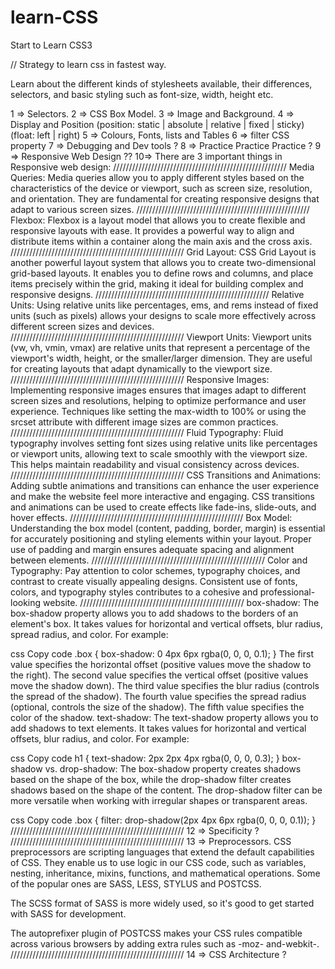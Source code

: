 # learn-CSS
Start to Learn CSS3  

// Strategy to learn css in fastest way.

Learn about the different kinds of stylesheets available, their differences, selectors, and basic styling such as font-size, width, height etc.

1 => Selectors.
2 => CSS Box Model.
3 => Image and Background.
4 => Display and Position (position: static | absolute | relative | fixed | sticky)  (float: left | right)
5 =>  Colours, Fonts, lists and Tables
6 => filter CSS property
7 => Debugging and Dev tools ?
8 => Practice Practice Practice ?
9 => Responsive Web Design ??
10=> There are 3 important things in Responsive web design:
///////////////////////////////////////////////////////
Media Queries: Media queries allow you to apply different styles based on the characteristics of the device or viewport, such as screen size, resolution, and orientation. They are fundamental for creating responsive designs that adapt to various screen sizes.
///////////////////////////////////////////////////////
Flexbox: Flexbox is a layout model that allows you to create flexible and responsive layouts with ease. It provides a powerful way to align and distribute items within a container along the main axis and the cross axis.
///////////////////////////////////////////////////////
Grid Layout: CSS Grid Layout is another powerful layout system that allows you to create two-dimensional grid-based layouts. It enables you to define rows and columns, and place items precisely within the grid, making it ideal for building complex and responsive designs.
///////////////////////////////////////////////////////
Relative Units: Using relative units like percentages, ems, and rems instead of fixed units (such as pixels) allows your designs to scale more effectively across different screen sizes and devices.
///////////////////////////////////////////////////////
Viewport Units: Viewport units (vw, vh, vmin, vmax) are relative units that represent a percentage of the viewport's width, height, or the smaller/larger dimension. They are useful for creating layouts that adapt dynamically to the viewport size.
///////////////////////////////////////////////////////
Responsive Images: Implementing responsive images ensures that images adapt to different screen sizes and resolutions, helping to optimize performance and user experience. Techniques like setting the max-width to 100% or using the srcset attribute with different image sizes are common practices.
///////////////////////////////////////////////////////
Fluid Typography: Fluid typography involves setting font sizes using relative units like percentages or viewport units, allowing text to scale smoothly with the viewport size. This helps maintain readability and visual consistency across devices.
///////////////////////////////////////////////////////
CSS Transitions and Animations: Adding subtle animations and transitions can enhance the user experience and make the website feel more interactive and engaging. CSS transitions and animations can be used to create effects like fade-ins, slide-outs, and hover effects.
///////////////////////////////////////////////////////
Box Model: Understanding the box model (content, padding, border, margin) is essential for accurately positioning and styling elements within your layout. Proper use of padding and margin ensures adequate spacing and alignment between elements.
///////////////////////////////////////////////////////
Color and Typography: Pay attention to color schemes, typography choices, and contrast to create visually appealing designs. Consistent use of fonts, colors, and typography styles contributes to a cohesive and professional-looking website.
////////////////////////////////////////////////////
box-shadow: The box-shadow property allows you to add shadows to the borders of an element's box. It takes values for horizontal and vertical offsets, blur radius, spread radius, and color. For example:

css
Copy code
.box {
    box-shadow: 0 4px 6px rgba(0, 0, 0, 0.1);
}
The first value specifies the horizontal offset (positive values move the shadow to the right).
The second value specifies the vertical offset (positive values move the shadow down).
The third value specifies the blur radius (controls the spread of the shadow).
The fourth value specifies the spread radius (optional, controls the size of the shadow).
The fifth value specifies the color of the shadow.
text-shadow: The text-shadow property allows you to add shadows to text elements. It takes values for horizontal and vertical offsets, blur radius, and color. For example:

css
Copy code
h1 {
    text-shadow: 2px 2px 4px rgba(0, 0, 0, 0.3);
}
box-shadow vs. drop-shadow: The box-shadow property creates shadows based on the shape of the box, while the drop-shadow filter creates shadows based on the shape of the content. The drop-shadow filter can be more versatile when working with irregular shapes or transparent areas.

css
Copy code
.box {
    filter: drop-shadow(2px 4px 6px rgba(0, 0, 0, 0.1));
}
///////////////////////////////////////////////////////
12 =>  Specificity ?
///////////////////////////////////////////////////////
13 => Preprocessors. CSS preprocessors are scripting languages that extend the default capabilities of CSS. They enable us to use logic in our CSS code, such as variables, nesting, inheritance, mixins, functions, and mathematical operations. Some of the popular ones are SASS, LESS, STYLUS and POSTCSS.

The SCSS format of SASS is more widely used, so it's good to get started with SASS for development.

The autoprefixer plugin of POSTCSS makes your CSS rules compatible across various browsers by adding extra rules such as -moz- and-webkit-.
///////////////////////////////////////////////////////
14 => CSS Architecture ?



